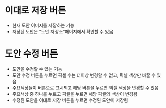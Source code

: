 # 이대로 저장 버튼

- 현재 도안 이미지를 저장하는 기능
- 저장된 도안은 "도안 저장소"페이지에서 확인할 수 있음

# 도안 수정 버튼

- 도안을 수정할 수 있는 기능
- 도안 수정 버튼을 누르면 픽셀 수는 더이상 변경할 수 없고, 픽셀 색상만 바꿀 수 있음
- 주요색상들이 버튼으로 표시되고 해당 버튼을 누르면 픽셀 색상을 변경할 수 있음
- 주요색상 중 하나를 누르고 픽셀을 누르면 해당 픽셀의 색상이 변경됨
- 수정된 도안을 이대로 저장 버튼을 누르면 수정된 도안이 저장됨
